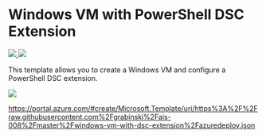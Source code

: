 # Windows VM with PowerShell DSC Extension

<a href="https://portal.azure.com/#create/Microsoft.Template/uri/https//raw.githubusercontent.com/LODSContent/ChallengeLabs_Resources/master/2ais-008/2windows-vm-with-dsc-extension/azuredeploy.json" target="_blank">
    <img src="http://azuredeploy.net/deploybutton.png"/>
</a>
<a href="http://armviz.io/#/?load=https%3A%2F%2Fraw.githubusercontent.com%2Fraw.githubusercontent.com/LODSContent/ChallengeLabs_Resources/master/ais-008/windows-vm-with-dsc-extension/azuredeploy.json" target="_blank">
    <img src="http://armviz.io/visualizebutton.png"/>
</a>

This template allows you to create a Windows VM and configure a PowerShell DSC extension.

<a href="https://portal.azure.com/#create/Microsoft.Template/uri/https%3A%2F%2Fraw.githubusercontent.com%2Fgrabinski%2Fais-008%2Fmaster%2Fwindows-vm-with-dsc-extension%2Fazuredeploy.json" target="_blank">
    <img src="http://azuredeploy.net/deploybutton.png"/>
</a>

https://portal.azure.com/#create/Microsoft.Template/uri/https%3A%2F%2Fraw.githubusercontent.com%2Fgrabinski%2Fais-008%2Fmaster%2Fwindows-vm-with-dsc-extension%2Fazuredeploy.json
